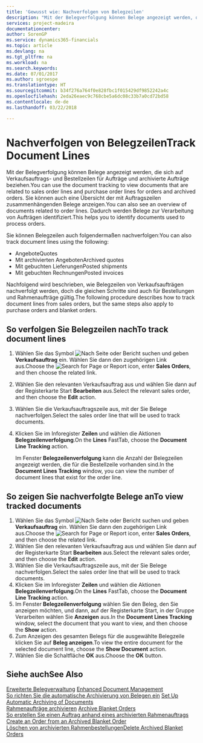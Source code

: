 ```yaml
---
title: 'Gewusst wie: Nachverfolgen von Belegzeilen'
description: "Mit der Belegverfolgung können Belege angezeigt werden, die sich auf Verkaufsauftrags- und Bestellzeilen für Aufträge und archivierte Aufträge beziehen. Sie können auch eine Übersicht der mit Auftragszeilen zusammenhängenden Belege anzeigen."
services: project-madeira
documentationcenter: 
author: SorenGP
ms.service: dynamics365-financials
ms.topic: article
ms.devlang: na
ms.tgt_pltfrm: na
ms.workload: na
ms.search.keywords: 
ms.date: 07/01/2017
ms.author: sgroespe
ms.translationtype: HT
ms.sourcegitcommit: b34f276a764f0e828fbc1f015429df9852242a4c
ms.openlocfilehash: 2eda26eaec9c768cbe5a6dc08c33b7a0cd72bd58
ms.contentlocale: de-de
ms.lasthandoff: 03/22/2018

---
```

# <a name="track-document-lines"></a><span data-ttu-id="f3395-104">Nachverfolgen von Belegzeilen</span><span class="sxs-lookup"><span data-stu-id="f3395-104">Track Document Lines</span></span>
<span data-ttu-id="f3395-105">Mit der Belegverfolgung können Belege angezeigt werden, die sich auf Verkaufsauftrags- und Bestellzeilen für Aufträge und archivierte Aufträge beziehen.</span><span class="sxs-lookup"><span data-stu-id="f3395-105">You can use the document tracking to view documents that are related to sales order lines and purchase order lines for orders and archived orders.</span></span> <span data-ttu-id="f3395-106">Sie können auch eine Übersicht der mit Auftragszeilen zusammenhängenden Belege anzeigen.</span><span class="sxs-lookup"><span data-stu-id="f3395-106">You can also see an overview of documents related to order lines.</span></span> <span data-ttu-id="f3395-107">Dadurch werden Belege zur Verarbeitung von Aufträgen identifiziert.</span><span class="sxs-lookup"><span data-stu-id="f3395-107">This helps you to identify documents used to process orders.</span></span>  

<span data-ttu-id="f3395-108">Sie können Belegzeilen auch folgendermaßen nachverfolgen:</span><span class="sxs-lookup"><span data-stu-id="f3395-108">You can also track document lines using the following:</span></span>  

- <span data-ttu-id="f3395-109">Angebote</span><span class="sxs-lookup"><span data-stu-id="f3395-109">Quotes</span></span>  
- <span data-ttu-id="f3395-110">Mit archivierten Angeboten</span><span class="sxs-lookup"><span data-stu-id="f3395-110">Archived quotes</span></span>  
- <span data-ttu-id="f3395-111">Mit gebuchten Lieferungen</span><span class="sxs-lookup"><span data-stu-id="f3395-111">Posted shipments</span></span>  
- <span data-ttu-id="f3395-112">Mit gebuchten Rechnungen</span><span class="sxs-lookup"><span data-stu-id="f3395-112">Posted invoices</span></span>  

<span data-ttu-id="f3395-113">Nachfolgend wird beschrieben, wie Belegzeilen von Verkaufsaufträgen nachverfolgt werden, doch die gleichen Schritte sind auch für Bestellungen und Rahmenaufträge gültig.</span><span class="sxs-lookup"><span data-stu-id="f3395-113">The following procedure describes how to track document lines from sales orders, but the same steps also apply to purchase orders and blanket orders.</span></span>  

## <a name="to-track-document-lines"></a><span data-ttu-id="f3395-114">So verfolgen Sie Belegzeilen nach</span><span class="sxs-lookup"><span data-stu-id="f3395-114">To track document lines</span></span>  

1.  <span data-ttu-id="f3395-115">Wählen Sie das Symbol ![Nach Seite oder Bericht suchen](../../media/ui-search/search_small.png "Nach Seite oder Bericht suchen") und geben **Verkaufsauftrag** ein. Wählen Sie dann den zugehörigen Link aus.</span><span class="sxs-lookup"><span data-stu-id="f3395-115">Choose the ![Search for Page or Report](../../media/ui-search/search_small.png "Search for Page or Report icon") icon, enter **Sales Orders**, and then choose the related link.</span></span>  
2.  <span data-ttu-id="f3395-116">Wählen Sie den relevanten Verkaufsauftrag aus und wählen Sie dann auf der Registerkarte Start **Bearbeiten** aus.</span><span class="sxs-lookup"><span data-stu-id="f3395-116">Select the relevant sales order, and then choose the **Edit** action.</span></span>  
3.  <span data-ttu-id="f3395-117">Wählen Sie die Verkaufsauftragszeile aus, mit der Sie Belege nachverfolgen.</span><span class="sxs-lookup"><span data-stu-id="f3395-117">Select the sales order line that will be used to track documents.</span></span>  
4.  <span data-ttu-id="f3395-118">Klicken Sie im Inforegister **Zeilen** und wählen die  Aktionen **Belegzeilenverfolgung**.</span><span class="sxs-lookup"><span data-stu-id="f3395-118">On the **Lines** FastTab, choose the **Document Line Tracking** action.</span></span>  

    <span data-ttu-id="f3395-119">Im Fenster **Belegzeilenverfolgung** kann die Anzahl der Belegzeilen angezeigt werden, die für die Bestellzeile vorhanden sind.</span><span class="sxs-lookup"><span data-stu-id="f3395-119">In the **Document Lines Tracking** window, you can view the number of document lines that exist for the order line.</span></span>  

## <a name="to-view-tracked-documents"></a><span data-ttu-id="f3395-120">So zeigen Sie nachverfolgte Belege an</span><span class="sxs-lookup"><span data-stu-id="f3395-120">To view tracked documents</span></span>  

1.  <span data-ttu-id="f3395-121">Wählen Sie das Symbol ![Nach Seite oder Bericht suchen](../../media/ui-search/search_small.png "Nach Seite oder Bericht suchen") und geben **Verkaufsauftrag** ein. Wählen Sie dann den zugehörigen Link aus.</span><span class="sxs-lookup"><span data-stu-id="f3395-121">Choose the ![Search for Page or Report](../../media/ui-search/search_small.png "Search for Page or Report icon") icon, enter **Sales Orders**, and then choose the related link.</span></span>  
2.  <span data-ttu-id="f3395-122">Wählen Sie den relevanten Verkaufsauftrag aus und wählen Sie dann auf der Registerkarte Start **Bearbeiten** aus.</span><span class="sxs-lookup"><span data-stu-id="f3395-122">Select the relevant sales order, and then choose the **Edit** action.</span></span>  
3.  <span data-ttu-id="f3395-123">Wählen Sie die Verkaufsauftragszeile aus, mit der Sie Belege nachverfolgen.</span><span class="sxs-lookup"><span data-stu-id="f3395-123">Select the sales order line that will be used to track documents.</span></span>  
4.  <span data-ttu-id="f3395-124">Klicken Sie im Inforegister **Zeilen** und wählen die  Aktionen **Belegzeilenverfolgung**.</span><span class="sxs-lookup"><span data-stu-id="f3395-124">On the **Lines** FastTab, choose the **Document Line Tracking** action.</span></span>  
5.  <span data-ttu-id="f3395-125">Im Fenster **Belegzeilenverfolgung** wählen Sie den Beleg, den Sie anzeigen möchten, und dann, auf der Registerkarte Start, in der Gruppe Verarbeiten wählen Sie **Anzeigen** aus.</span><span class="sxs-lookup"><span data-stu-id="f3395-125">In the **Document Lines Tracking** window, select the document that you want to view, and then choose the **Show** action.</span></span>  
6.  <span data-ttu-id="f3395-126">Zum Anzeigen des gesamten Belegs für die ausgewählte Belegzeile klicken Sie auf **Beleg anzeigen**.</span><span class="sxs-lookup"><span data-stu-id="f3395-126">To view the entire document for the selected document line, choose the **Show Document** action.</span></span>  
7.  <span data-ttu-id="f3395-127">Wählen Sie die Schaltfläche **OK** aus.</span><span class="sxs-lookup"><span data-stu-id="f3395-127">Choose the **OK** button.</span></span>  

## <a name="see-also"></a><span data-ttu-id="f3395-128">Siehe auch</span><span class="sxs-lookup"><span data-stu-id="f3395-128">See Also</span></span>  
 <span data-ttu-id="f3395-129">[Erweiterte Belegverwaltung](enhanced-document-management.md) </span><span class="sxs-lookup"><span data-stu-id="f3395-129">[Enhanced Document Management](enhanced-document-management.md) </span></span>  
 <span data-ttu-id="f3395-130">[So richten Sie die automatische Archivierung von Belegen ein](how-to-set-up-automatic-archiving-of-documents.md) </span><span class="sxs-lookup"><span data-stu-id="f3395-130">[Set Up Automatic Archiving of Documents](how-to-set-up-automatic-archiving-of-documents.md) </span></span>  
 <span data-ttu-id="f3395-131">[Rahmenaufträge archivieren](how-to-archive-blanket-orders.md) </span><span class="sxs-lookup"><span data-stu-id="f3395-131">[Archive Blanket Orders](how-to-archive-blanket-orders.md) </span></span>  
 <span data-ttu-id="f3395-132">[So erstellen Sie einen Auftrag anhand eines archivierten Rahmenauftrags](how-to-create-an-order-from-an-archived-blanket-order.md) </span><span class="sxs-lookup"><span data-stu-id="f3395-132">[Create an Order from an Archived Blanket Order](how-to-create-an-order-from-an-archived-blanket-order.md) </span></span>  
 [<span data-ttu-id="f3395-133">Löschen von archivierten Rahmenbestellungen</span><span class="sxs-lookup"><span data-stu-id="f3395-133">Delete Archived Blanket Orders</span></span>](how-to-delete-archived-blanket-orders.md)

